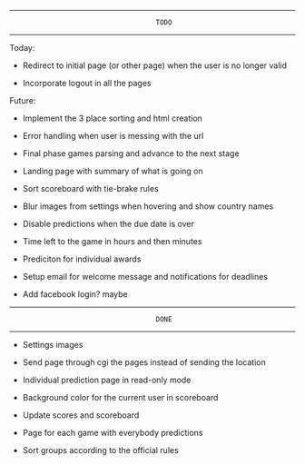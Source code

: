 -------------------------------------------------------------------------------
										TODO
-------------------------------------------------------------------------------

Today:

- Redirect to initial page (or other page) when the user is no longer valid

- Incorporate logout in all the pages

Future:

- Implement the 3 place sorting and html creation

- Error handling when user is messing with the url

- Final phase games parsing and advance to the next stage

- Landing page with summary of what is going on


- Sort scoreboard with tie-brake rules

- Blur images from settings when hovering and show country names

- Disable predictions when the due date is over

- Time left to the game in hours and then minutes

- Prediciton for individual awards

- Setup email for welcome message and notifications for deadlines

- Add facebook login? maybe


-------------------------------------------------------------------------------
										DONE
-------------------------------------------------------------------------------


- Settings images

- Send page through cgi the pages instead of sending the location

- Individual prediction page in read-only mode

- Background color for the current user in scoreboard

- Update scores and scoreboard 

- Page for each game with everybody predictions

- Sort groups according to the official rules




